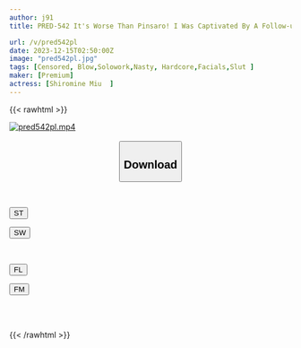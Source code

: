 ```yaml
---
author: j91
title: PRED-542 It's Worse Than Pinsaro! I Was Captivated By A Follow-up Blow Job When My Childhood Friend Confessed His Love For Pacifiers... Shiramine Miu

url: /v/pred542pl
date: 2023-12-15T02:50:00Z
image: "pred542pl.jpg"
tags: [Censored, Blow,Solowork,Nasty, Hardcore,Facials,Slut	]
maker: [Premium]
actress: [Shiromine Miu  ]
---
```



{{< rawhtml >}}

<div class="video" data-videoid="Mz1pzJjW3bIejy">
    <a href="javascript:;">
        <img src="/v/pred542pl/pred542pl.jpg" width="WIDTH" height="HEIGHT" alt="pred542pl.mp4" loading="lazy">
    </a>
</div>

<script type="text/javascript" src="https://j91.asia/asset/on-demand-st.js"></script>

<br>
  <link rel="stylesheet" href="https://j91.asia/asset/bs5.css">
  
  <center>
  <button class="btn btn-primary" type="button" data-bs-toggle="collapse" data-bs-target=".multi-collapse" aria-expanded="false" aria-controls="multiCollapseExample1 multiCollapseExample2"><h2>Download</h2></button></center>
</p>
<div class="row">
  <div class="col">
    <div class="collapse multi-collapse" id="multiCollapseExample1">
      <div class="card card-body">
	      	      <br>
<div class="buttons">  
<p><a href="https://streamtape.to/v/Mz1pzJjW3bIejy" target="_blank"><button class="btn-hover color-3"><i class="fa fa-download"></i> ST</button></a></p>
<p><a href="https://flaswish.com/346tzrn5cg6u" target="_blank"><button class="btn-hover color-2"><i class="fa fa-download"></i> SW</button></a></p></div>
    </div>
  </div>
</div>
  <div class="col">
    <div class="collapse multi-collapse" id="multiCollapseExample2">
      <div class="card card-body">
	      <br>
<div class="buttons">
<p><a href="https://filelions.site/f/cbv1huzuxjvq" target="_blank"><button class="btn-hover color-9"><i class="fa fa-download"></i> FL</button></a></p>
<p><a href="https://filemoon.sx/d/28ko5dwnmjmb" target="_blank"><button class="btn-hover color-8"><i class="fa fa-download"></i> FM</button></a></p></div>
<br><br>
      </div>
    </div>
  </div>
</div>

{{< /rawhtml >}}